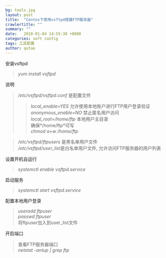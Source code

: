 ```yaml
---
bg: tools.jpg
layout: post
title:  "Centos下使用vsftpd搭建FTP服务器"
crawlertitle: ""
summary: ""
date:   2018-01-04 14:55:30 +0800
categories: soft config
tags: 工具配置
author: qutao
---
```


安装vsftpd
> *yum install vsftpd*

说明
> */etc/vsftpd/vsftpd.conf* 是配置文件<br/>
>> *local_enable=YES* 允许使用本地账户进行FTP用户登录验证
*anonymous_enable=NO* 禁止匿名用户访问<br/>
*local_root=/home/ftp* 本地用户主目录<br/>
确保*/home/ftp*可写<br/>
*chmod a+w /home/ftp*<br/>

>*/etc/vsftpd/ftpusers* 是黑名单用户文件<br/>
*/etc/vsftpd/user_list*是白名单用户文件, 允许访问FTP服务器的用户列表<br/>

设置开机自运行
> *systemctl enable vsftpd.service*

启动服务
> *systemctl start vsftpd.service*

配置本地用户登录
> *useradd ftpuser*<br/>
*passwd ftpuser*<br/>
将ftpuser加入到user_list文件

开启端口
> 查看FTP服务器端口<br/>
*netstat -antup | grep ftp*
